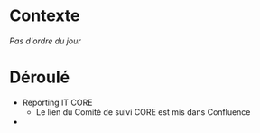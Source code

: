 # Contexte

*Pas d'ordre du jour*
# Déroulé

- Reporting IT CORE
	- Le lien du Comité de suivi CORE est mis dans Confluence
- 
